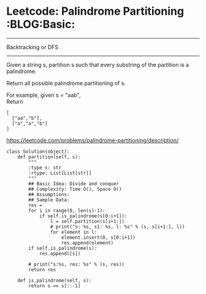 # Leetcode: Palindrome Partitioning     :BLOG:Basic:


---

Backtracking or DFS  

---

Given a string s, partition s such that every substring of the partition is a palindrome.  

Return all possible palindrome partitioning of s.  

For example, given s = "aab",  
Return  

    [
      ["aa","b"],
      ["a","a","b"]
    ]

<https://leetcode.com/problems/palindrome-partitioning/description/>  

    class Solution(object):
        def partition(self, s):
            """
            :type s: str
            :rtype: List[List[str]]
            """
            ## Basic Idea: Divide and conquer
            ## Complexity: Time O(), Space O()
            ## Assumptions:
            ## Sample Data:
            res = 
            for i in range(0, len(s)-1):
                if self.is_palindrome(s[0:i+1]):
                    l = self.partition(s[i+1:])
                    # print("s: %s, s1: %s, l: %s" % (s, s[i+1:], l))
                    for element in l:
                        element.insert(0, s[0:i+1])
                        res.append(element)
            if self.is_palindrome(s):
                res.append([s])
    
            # print("s:%s, res: %s" % (s, res))
            return res
    
        def is_palindrome(self, s):
            return s == s[::-1]